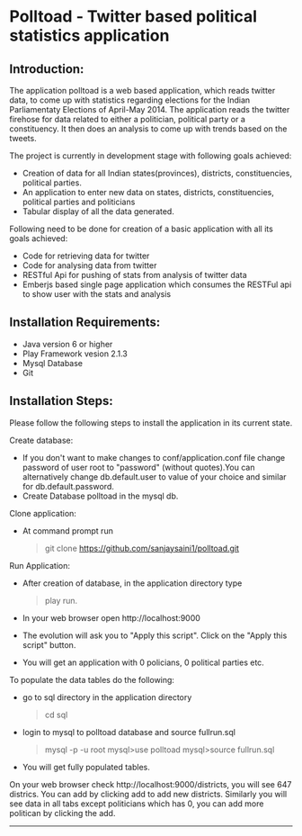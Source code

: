 Polltoad - Twitter based political statistics application
==========================================================

Introduction:
--------------
The application polltoad is a web based application, which reads twitter data, to come up with statistics
regarding elections for the Indian Parliamentaty Elections of April-May 2014. The application reads the twitter firehose for data related to
either a politician, political party or a constituency. It then does an analysis to come up with trends based on the tweets.

The project is currently in development stage with following goals achieved:
- Creation of data for all Indian states(provinces), districts, constituencies, political parties.
- An application to enter new data on states, districts, constituencies, political parties and politicians
- Tabular display of all the data generated.

Following need to be done for creation of a basic application with all its goals achieved:
- Code for retrieving data for twitter 
- Code for analysing data from twitter
- RESTful Api for pushing of stats from analysis of twitter data
- Emberjs based single page application which consumes the RESTFul api to show user with the stats and analysis

Installation Requirements:
--------------------------
- Java version 6 or higher
- Play Framework vesion 2.1.3
- Mysql Database
- Git

Installation Steps:
---------------------
Please follow the following steps to install the application in its current state.

Create database:
- If you don't want to make changes to conf/application.conf file change password of user root to "password" (without quotes).You can alternatively 
change db.default.user to value of your choice and similar for db.default.password.
- Create Database polltoad in the mysql db.

Clone application:
- At command prompt run
	> git clone https://github.com/sanjaysaini1/polltoad.git

Run Application:
- After creation of database, in the application directory type 

	> play run.
- In your web browser open http://localhost:9000
- The evolution will ask you to "Apply this script". Click on the "Apply this script" button.
- You will get an application with 0 policians, 0 political parties etc.

 To populate the data tables do the following:
- go to sql directory in the application directory

	>cd sql	
- login to mysql to polltoad database and source fullrun.sql

	>mysql -p -u root
	mysql>use polltoad
	mysql>source fullrun.sql
- You will get fully populated tables.

On your web browser check http://localhost:9000/districts, you will see 647 districs. You can add by clicking add to add new districts.
Similarly you will see data in all tabs except politicians which has 0, you can add more politican by clicking the add.

--------------------------------------------------------------------------------------------------------------------------------------------------
